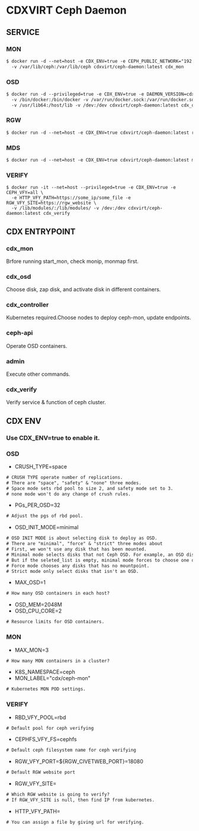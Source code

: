 # CDXVIRT Ceph Daemon

## SERVICE
### MON
```txt
$ docker run -d --net=host -e CDX_ENV=true -e CEPH_PUBLIC_NETWORK="192.168.0.0/24" \
  -v /var/lib/ceph:/var/lib/ceph cdxvirt/ceph-daemon:latest cdx_mon
```
### OSD
```txt
$ docker run -d --privileged=true -e CDX_ENV=true -e DAEMON_VERSION=cdxvirt/ceph-daemon:latest \
  -v /bin/docker:/bin/docker -v /var/run/docker.sock:/var/run/docker.sock \
  -v /usr/lib64:/host/lib -v /dev:/dev cdxvirt/ceph-daemon:latest cdx_osd
```

### RGW
```txt
$ docker run -d --net=host -e CDX_ENV=true cdxvirt/ceph-daemon:latest rgw
```

### MDS
```txt
$ docker run -d --net=host -e CDX_ENV=true cdxvirt/ceph-daemon:latest mds
```

### VERIFY
```
$ docker run -it --net=host --privileged=true -e CDX_ENV=true -e CEPH_VFY=all \
  -e HTTP_VFY_PATH=https://some_ip/some_file -e RGW_VFY_SITE=https://rgw_website \
  -v /lib/modules/:/lib/modules/ -v /dev:/dev cdxvirt/ceph-daemon:latest cdx_verify
```

## CDX ENTRYPOINT
### cdx_mon
Brfore running start_mon, check monip, monmap first.
### cdx_osd
Choose disk, zap disk, and activate disk in different containers.
### cdx_controller
Kubernetes required.Choose nodes to deploy ceph-mon, update endpoints.
### ceph-api
Operate OSD containers.
### admin
Execute other commands.
### cdx_verify
Verify service & function of ceph cluster.

## CDX ENV
### Use CDX_ENV=true to enable it.
### OSD
- CRUSH_TYPE=space
```txt
# CRUSH TYPE operate number of replications.
# There are "space", "safety" & "none" three modes.
# Space mode sets rbd pool to size 2, and safety mode set to 3.
# none mode won't do any change of crush rules.
```
- PGs_PER_OSD=32
```txt
# Adjust the pgs of rbd pool.
```
- OSD_INIT_MODE=minimal
```txt
# OSD INIT MODE is about selecting disk to deploy as OSD.
# There are "minimal", "force" & "strict" three modes about
# First, we won't use any disk that has been mounted.
# Minimal mode selects disks that not Ceph OSD. For example, an OSD disk from other won't be select.
# But if the seleted_list is empty, minimal mode forces to choose one disk.
# Force mode chooses any disks that has no mountpoint.
# Strict mode only select disks that isn't an OSD.
```
- MAX_OSD=1
```txt
# How many OSD containers in each host?
```
- OSD_MEM=2048M
- OSD_CPU_CORE=2
```txt
# Resource limits for OSD containers.
```
### MON
- MAX_MON=3
```txt
# How many MON containers in a cluster?
```
- K8S_NAMESPACE=ceph
- MON_LABEL="cdx/ceph-mon"
```txt
# Kubernetes MON POD settings.
```
### VERIFY
- RBD_VFY_POOL=rbd
```txt
# Default pool for ceph verifying
```
- CEPHFS_VFY_FS=cephfs
```txt
# Default ceph filesystem name for ceph verifying
```
- RGW_VFY_PORT=${RGW_CIVETWEB_PORT}=18080
```txt
# Default RGW website port
```
- RGW_VFY_SITE=
```txt
# Which RGW website is going to verify?
# If RGW_VFY_SITE is null, then find IP from kubernetes.
```
- HTTP_VFY_PATH=
```txt
# You can assign a file by giving url for verifying.
```
